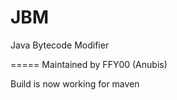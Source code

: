 JBM
===

Java Bytecode Modifier

===== Maintained by FFY00 (Anubis)

Build is now working for maven
